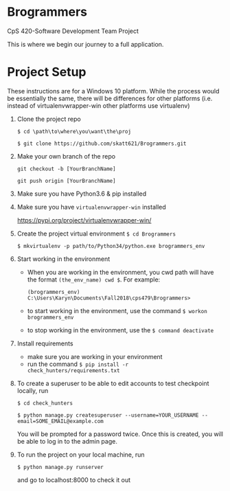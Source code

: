# Brogrammers
CpS 420-Software Development Team Project

This is where we begin our journey to a full application.

# Project Setup
These instructions are for a Windows 10 platform. While the process would be essentially the same, there will be differences for other platforms (i.e. instead of virtualenvwrapper-win other platforms use virtualenv)

1. Clone the project repo

    `$ cd \path\to\where\you\want\the\proj`

    `$ git clone https://github.com/skatt621/Brogrammers.git`

2. Make your own branch of the repo

    `git checkout -b [YourBranchName]`

    `git push origin [YourBranchName]`

3. Make sure you have Python3.6 & pip installed

4. Make sure you have `virtualenvwrapper-win` installed

    https://pypi.org/project/virtualenvwrapper-win/

5. Create the project virtual environment
    `$ cd Brogrammers`

    `$ mkvirtualenv -p path/to/Python34/python.exe brogrammers_env`

6. Start working in the environment

    - When you are working in the environment, you cwd path will have the format `(the_env_name) cwd $`. For example:

        `(brogrammers_env) C:\Users\Karyn\Documents\Fall2018\cps479\Brogrammers>`

    - to start working in the environment, use the command `$ workon brogrammers_env`

    - to stop working in the environment, use the `$ command deactivate`

7. Install requirements
    - make sure you are working in your environment
    - run the command `$ pip install -r check_hunters/requirements.txt`

8. To create a superuser to be able to edit accounts to test checkpoint locally, run

    `$ cd check_hunters`

    `$ python manage.py createsuperuser --username=YOUR_USERNAME --email=SOME_EMAIL@example.com`
    
    You will be prompted for a password twice. Once this is created, you will be able to log in to the admin page.

9. To run the project on your local machine, run 

    `$ python manage.py runserver`
	
    and go to localhost:8000 to check it out
